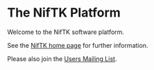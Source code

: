 # The NifTK Platform

Welcome to the NifTK software platform.

See the [NifTK home page][1] for further information.

Please also join the [Users Mailing List][2].

[1]: http://www.niftk.org
[2]: https://www.mailinglists.ucl.ac.uk/mailman/listinfo/niftk-users


